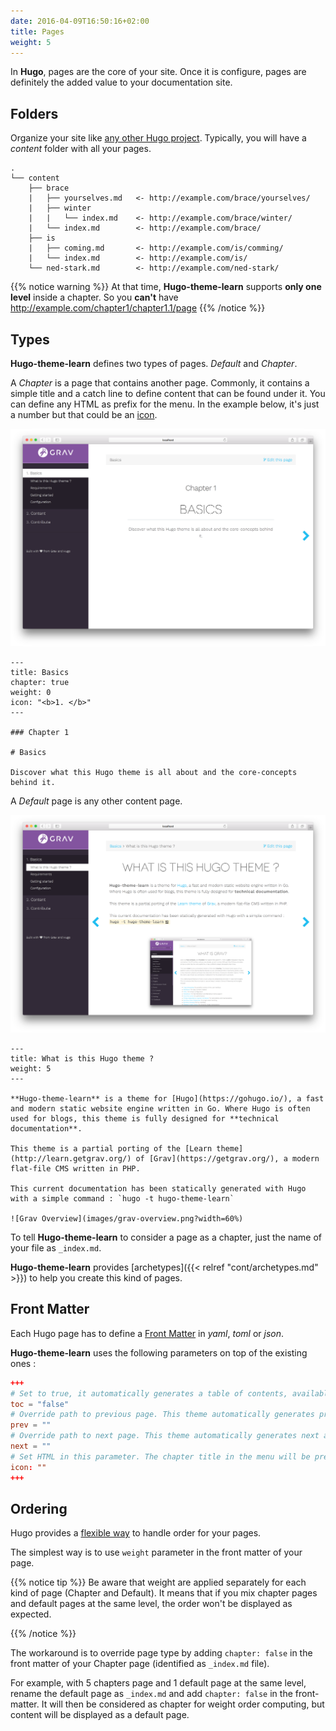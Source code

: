 ```yaml
---
date: 2016-04-09T16:50:16+02:00
title: Pages
weight: 5
---
```


In **Hugo**, pages are the core of your site. Once it is configure, pages are definitely the added value to your documentation site.

## Folders

Organize your site like [any other Hugo project](https://gohugo.io/content/organization/). Typically, you will have a *content* folder with all your pages.

    .
    └── content
        ├── brace
        |   ├── yourselves.md   <- http://example.com/brace/yourselves/
        |   ├── winter
        |   |   └── index.md    <- http://example.com/brace/winter/
        |   └── index.md        <- http://example.com/brace/
        ├── is
        |   ├── coming.md       <- http://example.com/is/comming/
        |   └── index.md        <- http://example.com/is/
        └── ned-stark.md        <- http://example.com/ned-stark/

{{% notice warning %}}
At that time, **Hugo-theme-learn** supports **only one level** inside a chapter. So you **can't** have http://example.com/chapter1/chapter1.1/page
{{% /notice %}}

## Types

**Hugo-theme-learn** defines two types of pages. *Default* and *Chapter*.

A *Chapter* is a page that contains another page. Commonly, it contains a simple title and a catch line to define content that can be found under it.
You can define any HTML as prefix for the menu. In the example below, it's just a number but that could be an [icon](https://fortawesome.github.io/Font-Awesome/).

![Chapter page](images/pages-chapter.png?width=50%)

    ---
    title: Basics
    chapter: true
    weight: 0
    icon: "<b>1. </b>"
    ---

    ### Chapter 1

    # Basics

    Discover what this Hugo theme is all about and the core-concepts behind it.


A *Default* page is any other content page.

![Default page](images/pages-default.png?width=50%)

    ---
    title: What is this Hugo theme ?
    weight: 5
    ---

    **Hugo-theme-learn** is a theme for [Hugo](https://gohugo.io/), a fast and modern static website engine written in Go. Where Hugo is often used for blogs, this theme is fully designed for **technical documentation**.

    This theme is a partial porting of the [Learn theme](http://learn.getgrav.org/) of [Grav](https://getgrav.org/), a modern flat-file CMS written in PHP.

    This current documentation has been statically generated with Hugo with a simple command : `hugo -t hugo-theme-learn`

    ![Grav Overview](images/grav-overview.png?width=60%)

To tell **Hugo-theme-learn** to consider a page as a chapter, just the name of your file as `_index.md`.

**Hugo-theme-learn** provides [archetypes]({{< relref "cont/archetypes.md" >}}) to help you create this kind of pages.

## Front Matter

Each Hugo page has to define a [Front Matter](https://gohugo.io/content/front-matter/) in *yaml*, *toml* or *json*.

**Hugo-theme-learn** uses the following parameters on top of the existing ones :

```toml
+++
# Set to true, it automatically generates a table of contents, available in the top of the screen.
toc = "false"
# Override path to previous page. This theme automatically generates previous arrows 
prev = ""
# Override path to next page. This theme automatically generates next arrows 
next = ""
# Set HTML in this parameter. The chapter title in the menu will be prefixed by this. Useful for icons.
icon: ""
+++
```

## Ordering

Hugo provides a [flexible way](https://gohugo.io/content/ordering/) to handle order for your pages.

The simplest way is to use `weight` parameter in the front matter of your page.


{{% notice tip %}}
Be aware that weight are applied separately for each kind of page (Chapter and Default). It means that if you mix chapter pages and default pages at the same level, the order won't be displayed as expected. 

{{% /notice %}}

The workaround is to override page type by adding `chapter: false` in the front matter of your Chapter page (identified as `_index.md` file).

For example, with 5 chapters page and 1 default page at the same level, rename the default page as `_index.md` and add `chapter: false` in the front-matter. It will then be considered as chapter for weight order computing, but content will be displayed as a default page.
